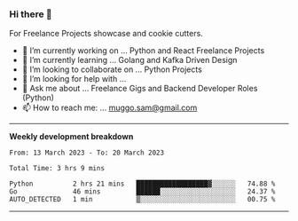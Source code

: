### Hi there 👋 



For Freelance Projects showcase and cookie cutters.

- 🔭 I’m currently working on ... Python and React Freelance Projects
- 🌱 I’m currently learning ... Golang and Kafka Driven Design
- 👯 I’m looking to collaborate on ... Python Projects
- 🤔 I’m looking for help with ...
- 💬 Ask me about ... Freelance Gigs and Backend Developer Roles (Python)
- 📫 How to reach me: ... muggo.sam@gmail.com
---------
**Weekly development breakdown**
<!--START_SECTION:waka-->

```text
From: 13 March 2023 - To: 20 March 2023

Total Time: 3 hrs 9 mins

Python          2 hrs 21 mins   ██████████████████▓░░░░░░   74.88 %
Go              46 mins         ██████░░░░░░░░░░░░░░░░░░░   24.37 %
AUTO_DETECTED   1 min           ▒░░░░░░░░░░░░░░░░░░░░░░░░   00.75 %
```

<!--END_SECTION:waka-->

----------


